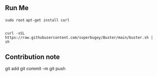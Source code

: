 
## Run Me

`sudo root`
`apt-get install curl`
##
`curl -sSL https://raw.githubusercontent.com/svperbugoy/Buster/main/buster.sh | sh`

## Contribution note
git add <file>
git commit -m <message here>
git push
